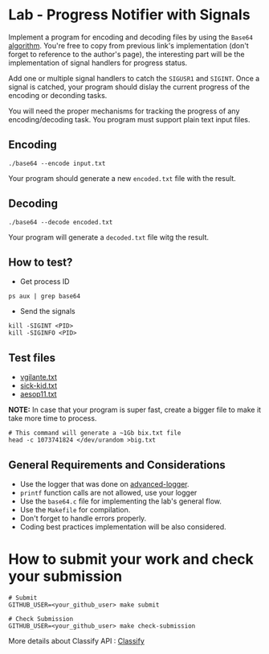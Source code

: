 Lab - Progress Notifier with Signals
========================================
Implement a program for encoding and decoding files by using the `Base64` [algorithm](https://en.wikibooks.org/wiki/Algorithm_Implementation/Miscellaneous/Base64).
You're free to copy from  previous link's implementation (don't forget to reference to the author's page), the interesting part will be the implementation of signal handlers for progress status.

Add one or multiple signal handlers to catch the `SIGUSR1` and `SIGINT`. Once a signal is catched, your program should dislay the current progress of the encoding or deconding tasks.

You will need the proper mechanisms for tracking the progress of any encoding/decoding task. You program must support plain text input files.

Encoding
--------
```
./base64 --encode input.txt
```
Your program should generate a new `encoded.txt` file with the result.

Decoding
--------
```
./base64 --decode encoded.txt
```
Your program will generate a `decoded.txt` file witg the result.

How to test?
------------
- Get process ID
```
ps aux | grep base64
```

- Send the signals
```
kill -SIGINT <PID>
kill -SIGINFO <PID>
```


Test files
----------
- [vgilante.txt](http://textfiles.com/stories/vgilante.txt)
- [sick-kid.txt](http://textfiles.com/stories/sick-kid.txt)
- [aesop11.txt](http://textfiles.com/stories/aesop11.txt)

**NOTE:** In case that your program is super fast, create a bigger file to make it take more time to process.
```
# This command will generate a ~1Gb bix.txt file
head -c 1073741824 </dev/urandom >big.txt
```

General Requirements and Considerations
---------------------------------------
- Use the logger that was done on [advanced-logger](https://github.com/CodersSquad/ap-labs/tree/master/labs/advanced-logger).
- `printf` function calls are not allowed, use your logger
- Use the `base64.c` file for implementing the lab's general flow.
- Use the `Makefile` for compilation.
- Don't forget to handle errors properly.
- Coding best practices implementation will be also considered.

How to submit your work and check your submission
=================================================
```
# Submit
GITHUB_USER=<your_github_user> make submit

# Check Submission
GITHUB_USER=<your_github_user> make check-submission
```

More details about Classify API : [Classify](../../classify.md)
